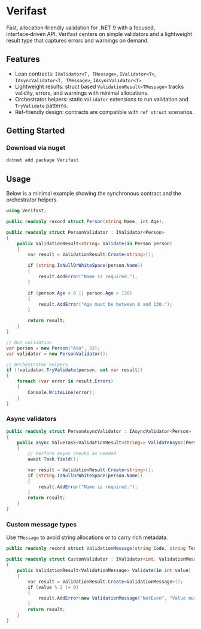 # Verifast

Fast, allocation‑friendly validation for .NET 9 with a focused, interface‑driven API. Verifast centers on simple validators and a lightweight result type that captures errors and warnings on demand.

## Features

- Lean contracts: `IValidator<T, TMessage>`, `IValidator<T>`, `IAsyncValidator<T, TMessage>`, `IAsyncValidator<T>`.
- Lightweight results: struct based `ValidationResult<TMessage>` tracks validity, errors, and warnings with minimal allocations.
- Orchestrator helpers: static `Validator` extensions to run validation and `TryValidate` patterns.
- Ref‑friendly design: contracts are compatible with `ref struct` scenarios.

## Getting Started

### Download via nuget

```bash
dotnet add package Verifast
```

## Usage

Below is a minimal example showing the synchronous contract and the orchestrator helpers.

```csharp
using Verifast;

public readonly record struct Person(string Name, int Age);

public readonly struct PersonValidator : IValidator<Person>
{
    public ValidationResult<string> Validate(in Person person)
    {
        var result = ValidationResult.Create<string>();

        if (string.IsNullOrWhiteSpace(person.Name))
        {
            result.AddError("Name is required.");
        }

        if (person.Age < 0 || person.Age > 130)
        {
            result.AddError("Age must be between 0 and 130.");
        }

        return result;
    }
}

// Run validation
var person = new Person("Ada", 33);
var validator = new PersonValidator();

// Orchestrator helpers
if (!validator.TryValidate(person, out var result))
{
    foreach (var error in result.Errors)
    {
        Console.WriteLine(error);
    }
}
```

### Async validators

```csharp
public readonly struct PersonAsyncValidator : IAsyncValidator<Person>
{
    public async ValueTask<ValidationResult<string>> ValidateAsync(Person person, CancellationToken ct = default)
    {
        // Perform async checks as needed
        await Task.Yield();

        var result = ValidationResult.Create<string>();
        if (string.IsNullOrWhiteSpace(person.Name))
        {
            result.AddError("Name is required.");
        }
        return result;
    }
}
```

### Custom message types

Use `TMessage` to avoid string allocations or to carry rich metadata.

```csharp
public readonly record struct ValidationMessage(string Code, string Text);

public readonly struct CustomValidator : IValidator<int, ValidationMessage>
{
    public ValidationResult<ValidationMessage> Validate(in int value)
    {
        var result = ValidationResult.Create<ValidationMessage>();
        if (value % 2 != 0)
        {
            result.AddError(new ValidationMessage("NotEven", "Value must be even."));
        }
        return result;
    }
}
```

